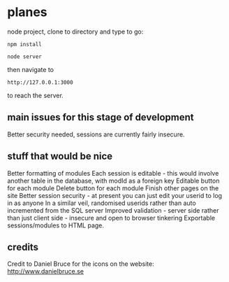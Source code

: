# planes

node project, clone to directory and type to go:

``` npm install ```

``` node server ```

then navigate to

``` http://127.0.0.1:3000 ```

to reach the server.

## main issues for this stage of development

Better security needed, sessions are currently fairly insecure.

## stuff that would be nice
 Better formatting of modules
 Each session is editable - this would involve another table in the database, with modId as a foreign key
 Editable button for each module
 Delete button for each module
 Finish other pages on the site
 Better session security - at present you can just edit your userid to log in as anyone
 In a similar veil, randomised userids rather than auto incremented from the SQL server
 Improved validation - server side rather than just client side - insecure and open to browser tinkering
 Exportable sessions/modules to HTML page.
  
## credits

Credit to Daniel Bruce for the icons on the website:
http://www.danielbruce.se
